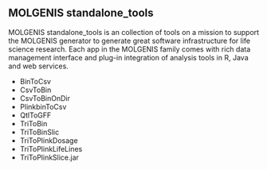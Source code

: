MOLGENIS standalone_tools
-------------------------
MOLGENIS standalone_tools is an collection of tools on a mission to support the 
MOLGENIS generator to generate great software infrastructure for life science 
research. Each app in the MOLGENIS family comes with rich data management interface 
and plug-in integration of analysis tools in R, Java and web services.

 - BinToCsv
 - CsvToBin
 - CsvToBinOnDir
 - PlinkbinToCsv
 - QtlToGFF
 - TriToBin
 - TriToBinSlic
 - TriToPlinkDosage
 - TriToPlinkLifeLines
 - TriToPlinkSlice.jar
